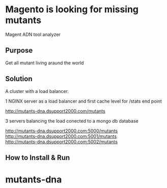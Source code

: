 # Magento is looking for missing mutants
   
   Magent ADN tool analyzer 


## Purpose
  Get all mutant living araund the world

## Solution

  A cluster with a load balancer.
  
   1  NGINX server as a load balancer and first cache level for  /stats end point
          <div> 
            <a href="http://mutants-dna.dsupport2000.com/mutants" >http://mutants-dna.dsupport2000.com/mutants</a>
          </div>

   3 servers balancing the load conected to a mongo db database
        <div> 
            <a href="http://mutants-dna.dsupport2000.com:5000/mutants" >http://mutants-dna.dsupport2000.com:5000/mutants</a>
        </div>
        <div> 
            <a href="http://mutants-dna.dsupport2000.com:5001/mutants" >http://mutants-dna.dsupport2000.com:5001/mutants</a>
        </div>
        <div> 
            <a href="http://mutants-dna.dsupport2000.com:5002/mutants" >http://mutants-dna.dsupport2000.com:5002/mutants</a>
        </div>


## How to Install & Run




     
# mutants-dna

